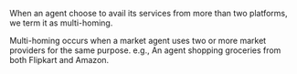 When an agent choose to avail its services from more than two platforms, we term it as multi-homing. 

Multi-homing occurs when a market agent uses two or more
market providers for the same purpose. e.g., An agent shopping groceries from both Flipkart and Amazon. 
